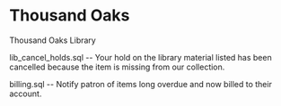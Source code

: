 # Thousand Oaks
 Thousand Oaks Library

 lib_cancel_holds.sql -- Your hold on the library material listed has been cancelled because the item is missing from our collection. 

 billing.sql -- Notify patron of items long overdue and now billed to their account.